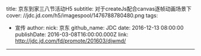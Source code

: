 title: 京东到家三八节活动H5
subtitle: 对于createJs配合canvas逐帧动画场景下
cover: //jdc.jd.com/h5/imagespool/1476788780480.png
tags:
  - 宣传
author:
  nick: 京东
  github_name: JDC
date: 2016-12-13 08:00:00
publishDate: 2016-03-08T16:00:00.000Z
link: http://jdc.jd.com/fd/promote/201603/djwmd/

---